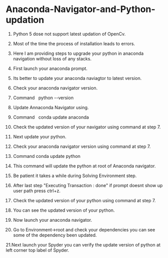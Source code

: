 # Anaconda-Navigator-and-Python-updation
1.  Python 5 dose not support latest updation of OpenCv.

2.  Most of the time the process of installation leads to errors.

3.  Here I am providing steps to upgrade your python in anaconda navigation without loss of any stacks. 

4.  First launch your anaconda prompt.

5.  Its better to update your anaconda naviagtor to latest version.

6.  Check your anaconda navigator version.

7.  Command    python --version

8.  Update Annaconda Navigator using.

9.  Command    conda update anaconda

10. Check the updated version of your navigator using command at step 7.

11. Next update your python.

12. Check your anaconda navigator version using command at step 7.

13. Command    conda update python

14. This command will update the python at root of Anaconda navigator.

15. Be patient it takes a while during Solving Environment step.

16. After last step "Executing Transaction : done" if prompt doesnt show up user path press ctrl+z.

17. Check the updated version of your python using command at step 7.

18. You can see the updated version of your python.

19. Now launch your anaconda navigator.

20. Go to Environment->root and check your dependencies you can see some of the dependency been updated.

21.Next launch your Spyder you can verify the update version of python at left corner top label of Spyder.
